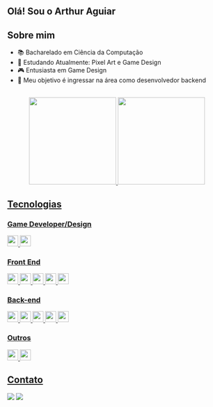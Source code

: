 ## Olá! Sou o Arthur Aguiar

## Sobre mim
- 📚 Bacharelado em Ciência da Computação
- 🌱 Estudando Atualmente: Pixel Art e Game Design
- :video_game: Entusiasta em Game Design
- 🥅 Meu objetivo é ingressar na área como desenvolvedor backend

<br>



<div align="center"> <!-- trocar para "center" quando as curiosidades estiverem ativadas -->
  <a href="https://github.com/Magah051](https://github.com/Art109?tab=repositories)">
  <img height="200em" src="https://github-readme-stats.vercel.app/api?username=Art109&show_icons=true&theme=radical"/>
  <img height="200em" src="https://github-readme-stats.vercel.app/api/top-langs/?username=Art109&layout=compact&langs_count=7&theme=dracula"/>
</div>

## Tecnologias 
### Game Developer/Design
<img height="25" src="https://img.shields.io/badge/c%23-%23239120.svg?&style=for-the-badge&logo=c-sharp&logoColor=white"> </img>
<img height="25" src="https://img.shields.io/badge/unity-%23000000.svg?&style=for-the-badge&logo=unity&logoColor=white"> </img>

### Front End
<img height="25" src="https://img.shields.io/badge/html5-E34F26.svg?&style=for-the-badge&logo=html5&logoColor=white"></img>
<img height="25" src="https://img.shields.io/badge/css3-1572B6.svg?&style=for-the-badge&logo=css3&logoColor=white"></img> 
<img height="25" src="https://img.shields.io/badge/javascript-ffff00.svg?&style=for-the-badge&logo=javascript&logoColor=000"></img>
<img height="25" src="https://img.shields.io/badge/angular-%23DD0031.svg?&style=for-the-badge&logo=angular&logoColor=white"> </img>
<img height="25" src="https://img.shields.io/badge/bootstrap-33adff.svg?&style=for-the-badge&logo=bootstrap&logoColor=white"> </img>


### Back-end
<img height="25" src="https://img.shields.io/badge/python-3776AB.svg?&style=for-the-badge&logo=python&logoColor=white"> </img>
<img height="25" src="https://img.shields.io/badge/Java-ED8B00?style=for-the-badge&logo=openjdk&logoColor=white"> </img>
<img height="25" src="https://img.shields.io/badge/Ruby-CC342D?style=for-the-badge&logo=ruby&logoColor=white"> </img>
<img height="25" src="https://img.shields.io/badge/PHP-777BB4?style=for-the-badge&logo=php&logoColor=white"> </img>
<img height="25" src="https://img.shields.io/badge/Hibernate-59666C?style=for-the-badge&logo=Hibernate&logoColor=white"> </img>


### Outros
<img height="25" src="https://img.shields.io/badge/C%2B%2B-00599C?style=for-the-badge&logo=c%2B%2B&logoColor=white"> </img>
<img height="25" src="https://img.shields.io/badge/C-00599C?style=for-the-badge&logo=c&logoColor=white"> </img>

## Contato

<div> 
  <a href = "mailto:arthur.espinaguiar@gmail.com"><img src="https://img.shields.io/badge/-Gmail-%23333?style=for-the-badge&logo=gmail&logoColor=white" target="_blank"></a>
  <a href="https://www.linkedin.com/in/arthur-aguiar-a52425216/" target="_blank"><img src="https://img.shields.io/badge/-LinkedIn-%230077B5?style=for-the-badge&logo=linkedin&logoColor=white" target="_blank"></a> 
  
</div>


